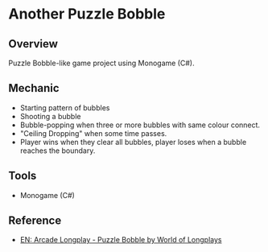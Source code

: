 # Another Puzzle Bobble

## Overview

Puzzle Bobble-like game project using Monogame (C#).

## Mechanic

- Starting pattern of bubbles
- Shooting a bubble
- Bubble-popping when three or more bubbles with same colour connect.
- "Ceiling Dropping" when some time passes.
- Player wins when they clear all bubbles, player loses when a bubble reaches the boundary.

## Tools

- Monogame (C#)

## Reference

- [EN: Arcade Longplay - Puzzle Bobble by World of Longplays](https://www.youtube.com/watch?v=F1I0lzM_UZI)
